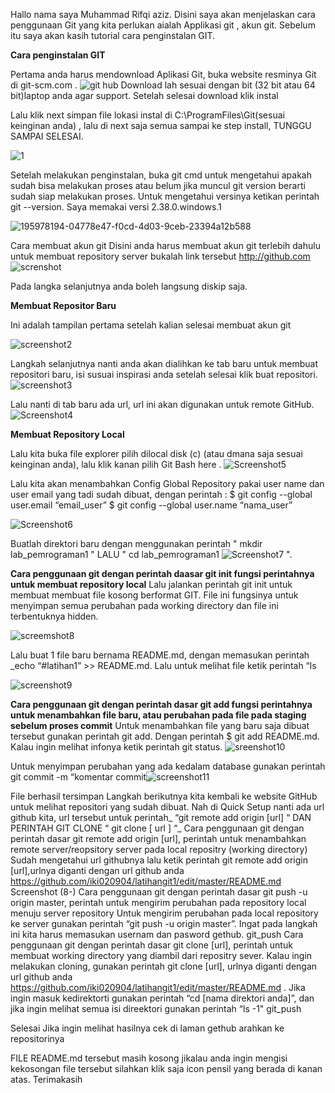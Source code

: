 
Hallo nama saya Muhammad Rifqi aziz. Disini saya akan menjelaskan cara penggunaan Git yang kita perlukan aialah Applikasi git , akun git. Sebelum itu saya akan kasih tutorial cara penginstalan GIT.

**Cara penginstalan GIT**

Pertama anda harus mendownload Aplikasi Git, buka website resminya Git di git-scm.com .
![git hub](https://user-images.githubusercontent.com/115804283/196384038-a1f9e84f-45d6-4ac0-8872-d88d21baa5d0.png)
 Download lah sesuai dengan bit (32 bit atau 64 bit)laptop anda agar support. Setelah selesai download klik instal

Lalu klik next simpan file lokasi instal di C:\ProgramFiles\Git(sesuai keinginan anda) , lalu di next saja semua sampai ke step install, TUNGGU SAMPAI SELESAI.

![1](https://user-images.githubusercontent.com/115804283/196384510-5299a3a5-400a-43af-8c8a-cc2f41cf17dc.png)



Setelah melakukan penginstalan, buka git cmd untuk mengetahui apakah sudah bisa melakukan proses atau belum jika muncul git version berarti sudah siap melakukan proses. Untuk mengetahui versinya ketikan perintah git --version. Saya memakai versi 2.38.0.windows.1

![195978194-04778e47-f0cd-4d03-9ceb-23394a12b588](https://user-images.githubusercontent.com/115804283/196386681-12116646-e3a6-46ad-9499-f691022fa440.png)


Cara membuat akun git
Disini anda harus membuat akun git terlebih dahulu untuk membuat repository server bukalah link tersebut http://github.com
![screnshot](https://user-images.githubusercontent.com/115804283/196387194-93bbe1d9-3449-4a45-98cc-fcad4d9d88ac.png)


Pada langka selanjutnya anda boleh langsung diskip saja.


**Membuat Repositor Baru**


Ini adalah tampilan pertama setelah kalian selesai membuat akun git

![screenshot2](https://user-images.githubusercontent.com/115804283/196388731-def02551-be25-4d96-8115-b1cc006badc2.png)


Langkah selanjutnya nanti anda akan dialihkan ke tab baru untuk membuat repositori baru, isi susuai inspirasi anda setelah selesai klik buat repositori.
![screenshot3](https://user-images.githubusercontent.com/115804283/196389031-f038828a-a64e-404e-893e-8d9b3c7bdf1e.png)


Lalu nanti di tab baru ada url, url ini akan digunakan untuk remote GitHub.
![Screenshot4](https://user-images.githubusercontent.com/115804283/196390135-b996fd7a-4b84-4f97-bd86-d0ae5f87bfe4.png)


**Membuat Repository Local**

Lalu kita buka file explorer pilih dilocal disk (c) (atau dmana saja sesuai keinginan anda), lalu klik kanan pilih Git Bash here . ![Screenshot5](https://user-images.githubusercontent.com/115804283/196390940-a4003b6c-8aed-4632-b93d-73e7625be28d.png)


Lalu kita akan menambahkan Config Global Repository pakai user name dan user email yang tadi sudah dibuat, dengan perintah : $ git config --global user.email “email_user” $ git config --global user.name “nama_user”

![Screenshot6](https://user-images.githubusercontent.com/115804283/196391226-6abfb950-a06a-4da4-a67e-40678daf1f57.png)


Buatlah direktori baru dengan menggunakan perintah " mkdir lab_pemrograman1 " LALU " cd lab_pemrograman1 ![Screenshot7](https://user-images.githubusercontent.com/115804283/196391943-4a475aab-dc76-44d4-ba72-23dde4af99d0.png)
".

**Cara penggunaan git dengan perintah daasar git init fungsi perintahnya untuk membuat repository local**
Lalu jalankan perintah git init untuk membuat membuat file kosong berformat GIT. File ini fungsinya untuk menyimpan semua perubahan pada working directory dan file ini terbentuknya hidden.

![screemshot8](https://user-images.githubusercontent.com/115804283/196392470-f135a7ed-b838-43d4-921c-c6e79412299e.png)




Lalu buat 1 file baru bernama README.md, dengan memasukan perintah _echo “#latihan1” >> README.md. Lalu untuk melihat file ketik perintah “ls

![screenshot9](https://user-images.githubusercontent.com/115804283/196393086-a02f514a-c776-400a-8705-7d22503e4d8d.png)


**Cara penggunaan git dengan perintah dasar git add fungsi perintahnya untuk menambahkan file baru, atau perubahan pada file pada staging sebelum proses commit**
Untuk menambahkan file yang baru saja dibuat tersebut gunakan perintah git add. Dengan perintah $ git add README.md. Kalau ingin melihat infonya ketik perintah git status. ![sreenshot10](https://user-images.githubusercontent.com/115804283/196393795-6f27549d-552f-45be-a8e9-8672edb99254.png)


Untuk menyimpan perubahan yang ada kedalam database gunakan perintah git commit -m “komentar commit![screenshot11](https://user-images.githubusercontent.com/115804283/196394368-be1acdf7-4aed-4b24-b6cb-8445869a25a0.png)



File berhasil tersimpan
Langkah berikutnya kita kembali ke website GitHub untuk melihat repositori yang sudah dibuat. Nah di Quick Setup nanti ada url github kita, url tersebut untuk perintah_ “git remote add origin [url] “ DAN PERINTAH GIT CLONE “ git clone [ url ] “_
Cara penggunaan git dengan perintah dasar git remote add origin [url], perintah untuk menambahkan remote server/reopsitory server pada local repositry (working directory)
Sudah mengetahui url githubnya lalu ketik perintah git remote add origin [url],urlnya diganti dengan url github anda https://github.com/iki020904/latihangit1/edit/master/README.md Screenshot (8-)
Cara penggunaan git dengan perintah dasar git push -u origin master, perintah untuk mengirim perubahan pada repository local menuju server repository
Untuk mengirim perubahan pada local repository ke server gunakan perintah “git push -u origin master”. Ingat pada langkah ini kita harus memasukan usernam dan pasword gethub. git_push
Cara penggunaan git dengan perintah dasar git clone [url], perintah untuk membuat working directory yang diambil dari repositry sever.
Kalau ingin melakukan cloning, gunakan perintah git clone [url], urlnya diganti dengan url github anda https://github.com/iki020904/latihangit1/edit/master/README.md . Jika ingin masuk kedirektorti gunakan perintah “cd [nama direktori anda]”, dan jika ingin melihat semua isi direektori gunakan perintah “ls -1" git_push

Selesai Jika ingin melihat hasilnya cek di laman gethub arahkan ke repositorinya

FILE README.md tersebut masih kosong jikalau anda ingin mengisi kekosongan file tersebut silahkan klik saja icon pensil yang berada di kanan atas.
Terimakasih


